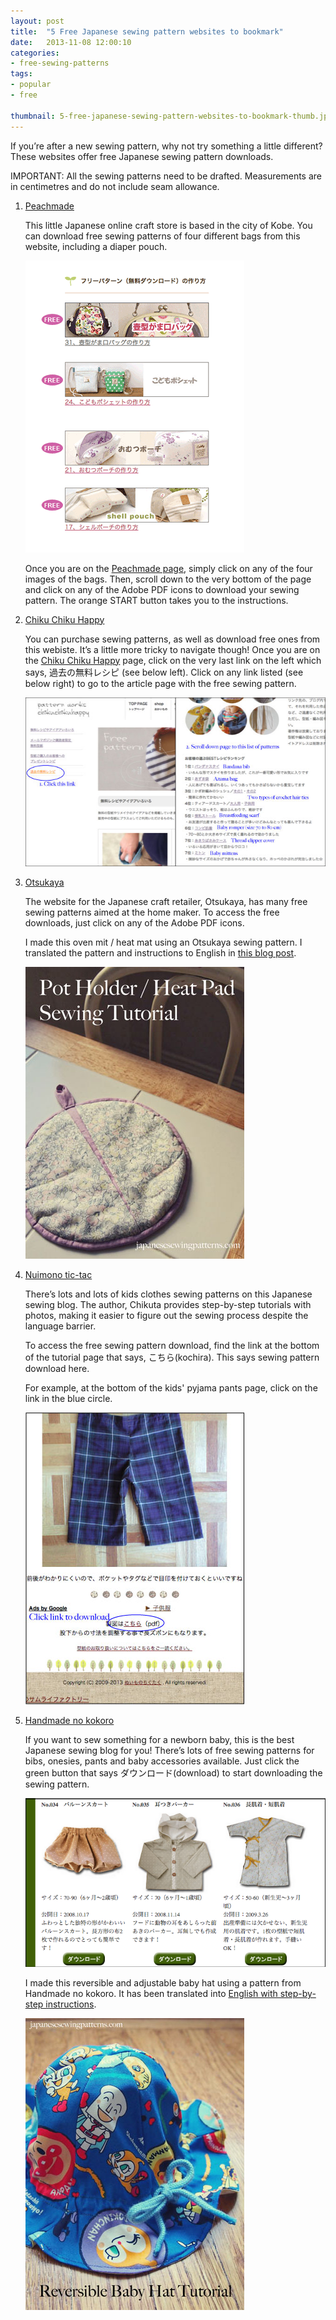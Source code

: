 ```yaml
---
layout: post
title:  "5 Free Japanese sewing pattern websites to bookmark"
date:   2013-11-08 12:00:10
categories:
- free-sewing-patterns
tags:
- popular
- free

thumbnail: 5-free-japanese-sewing-pattern-websites-to-bookmark-thumb.jpg
---
```


If you’re after a new sewing pattern, why not try something a little different? These websites offer free Japanese sewing pattern downloads.

IMPORTANT: All the sewing patterns need to be drafted. Measurements are in centimetres and do not include seam allowance.

1. [Peachmade](http://www.peachmade.com/NewFiles/topics_sidemenu.html)

    This little Japanese online craft store is based in the city of Kobe. You can download free sewing patterns of four different bags from this website, including a diaper pouch.

    ![How to download free Japanese sewing patterns from Peachmade](/img/2013/11/Free-Japanese-sewing-patterns-peachmade.jpg "How to download free Japanese sewing patterns from Peachmade")

    Once you are on the [Peachmade page](http://www.peachmade.com/NewFiles/topics_sidemenu.html), simply click on any of the four images of the bags. Then, scroll down to the very bottom of the page and click on any of the Adobe PDF icons to download your sewing pattern. The orange START button takes you to the instructions.

2. [Chiku Chiku Happy](http://chikuchikuhappy.com/freepattern.html)

    You can purchase sewing patterns, as well as download free ones from this webiste. It’s a little more tricky to
    navigate though! Once you are on the [Chiku Chiku Happy](http://chikuchikuhappy.com/freepattern.html) page, click on the very last link on the left which says, 過去の無料レシピ
    (see below left). Click on any link listed (see below right) to go to the article page with the free sewing pattern.

     ![How to download free Japanese sewing patterns from Chiku Chiku](/img/2013/11/Free-Japanese-sewing-patterns-chikuchiku.jpg "How to download free Japanese sewing patterns from Chiku Chiku")

3. [Otsukaya](http://otsukaya.co.jp/TedukuriTop.htm)

    The website for the Japanese craft retailer, Otsukaya, has many free sewing patterns aimed at the home maker. To access the free downloads, just click on any of the Adobe PDF icons. 


    I made this oven mit / heat mat using an Otsukaya sewing pattern. I translated the pattern and instructions to English in [this blog post](/free-sewing-patterns/2013/11/14/free-japanese-sewing-pattern-in-english-oven-mit-hot-pad.html).

    ![How to make a pot holder oven mitt heat pad](/img/2013/11/how-to-make-pot-holder-oven-mitt-heat-pad-pinterest.jpg "How to make a pot holder oven mitt heat pad")
    

4. [Nuimono tic-tac](http://nuimonotictac.mameshibori.net/pat.html)

    There’s lots and lots of kids clothes sewing patterns on this Japanese sewing blog. The author, Chikuta provides
    step-by-step tutorials with photos, making it easier to figure out the sewing process despite the language barrier.

    To access the free sewing pattern download, find the link at the bottom of the tutorial page that says, こちら(kochira). This says sewing pattern download here.

    For example, at the bottom of the kids' pyjama pants page, click on the link in the blue circle.

    ![How to download free Japanese sewing patterns from Tic-Tac](/img/2013/11/Free-Japanese-sewing-patterns-tictac.jpg "How to download free Japanese sewing patterns from Tic-Tac")

5. [Handmade no kokoro](http://handmadenokokoro.web.fc2.com/katagami_index.html)

    If you want to sew something for a newborn baby, this is the best Japanese sewing blog for you! There’s lots of
    free sewing patterns for bibs, onesies, pants and baby accessories available. Just click the green button that says
    ダウンロード(download) to start downloading the sewing pattern. 

    ![How to download free Japanese sewing patterns from Handmade no kokoro](/img/2013/11/Free-Japanese-sewing-patterns-kokoro.png "How to download free Japanese sewing patterns from Handmade no kokoro")

    I made this reversible and adjustable baby hat using a pattern from Handmade no kokoro. It has been translated into [English with step-by-step instructions](/free-sewing-patterns/2013/10/28/reversible-baby-hat.html).

    ![Free baby hat sewing pattern](/img/2013/10/free-baby-hat-sewing-pattern-reversible-adjustable-pinterest.jpg "Free baby hat sewing pattern")
